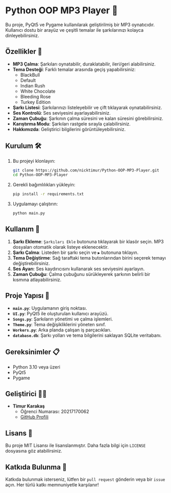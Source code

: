 # Python OOP MP3 Player 🎵

Bu proje, PyQt5 ve Pygame kullanılarak geliştirilmiş bir MP3 oynatıcıdır. Kullanıcı dostu bir arayüz ve çeşitli temalar ile şarkılarınızı kolayca dinleyebilirsiniz.

## Özellikler 🚀

- **MP3 Çalma**: Şarkıları oynatabilir, duraklatabilir, ileri/geri alabilirsiniz.
- **Tema Desteği**: Farklı temalar arasında geçiş yapabilirsiniz:
  - BlackBull
  - Default
  - Indian Rush
  - White Chocolate
  - Bleeding Rose
  - Turkey Edition
- **Şarkı Listesi**: Şarkılarınızı listeleyebilir ve çift tıklayarak oynatabilirsiniz.
- **Ses Kontrolü**: Ses seviyesini ayarlayabilirsiniz.
- **Zaman Çubuğu**: Şarkının çalma süresini ve kalan süresini görebilirsiniz.
- **Karıştırma Modu**: Şarkıları rastgele sırayla çalabilirsiniz.
- **Hakkımızda**: Geliştirici bilgilerini görüntüleyebilirsiniz.

## Kurulum 🛠️

1. Bu projeyi klonlayın:
    ```bash
    git clone https://github.com/nicktimur/Python-OOP-MP3-Player.git
    cd Python-OOP-MP3-Player
    ```

2. Gerekli bağımlılıkları yükleyin:
    ```bash
    pip install -r requirements.txt
    ```

3. Uygulamayı çalıştırın:
    ```bash
    python main.py
    ```

## Kullanım 📖

1. **Şarkı Ekleme**: `Şarkıları Ekle` butonuna tıklayarak bir klasör seçin. MP3 dosyaları otomatik olarak listeye eklenecektir.
2. **Şarkı Çalma**: Listeden bir şarkı seçin ve `▶` butonuna tıklayın.
3. **Tema Değiştirme**: Sağ taraftaki tema butonlarından birini seçerek temayı değiştirebilirsiniz.
4. **Ses Ayarı**: Ses kaydırıcısını kullanarak ses seviyesini ayarlayın.
5. **Zaman Çubuğu**: Çalma çubuğunu sürükleyerek şarkının belirli bir kısmına atlayabilirsiniz.

## Proje Yapısı 📂

- **`main.py`**: Uygulamanın giriş noktası.
- **`UI.py`**: PyQt5 ile oluşturulan kullanıcı arayüzü.
- **`Songs.py`**: Şarkıların yönetimi ve çalma işlemleri.
- **`Theme.py`**: Tema değişikliklerini yöneten sınıf.
- **`Workers.py`**: Arka planda çalışan iş parçacıkları.
- **`database.db`**: Şarkı yolları ve tema bilgilerini saklayan SQLite veritabanı.

## Gereksinimler 📋

- Python 3.10 veya üzeri
- PyQt5
- Pygame

## Geliştirici 👨‍💻

- **Timur Karakaş**  
  - Öğrenci Numarası: 20217170062  
  - [GitHub Profili](https://github.com/nicktimur)

## Lisans 📜

Bu proje MIT Lisansı ile lisanslanmıştır. Daha fazla bilgi için `LICENSE` dosyasına göz atabilirsiniz.

## Katkıda Bulunma 🤝

Katkıda bulunmak isterseniz, lütfen bir `pull request` gönderin veya bir `issue` açın. Her türlü katkı memnuniyetle karşılanır!